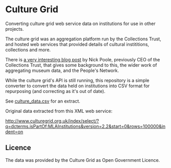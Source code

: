 Culture Grid
============

Converting culture grid web service data on institutions for use in other projects.

The culture grid was an aggregation platform run by the Collections Trust, and hosted web services that provided details of cultural instititions, collections and more.

There is [a very interesting blog post](https://museumscomputergroup.org.uk/culture-grid/) by Nick Poole, previously CEO of the Collections Trust, that gives some background to this, the wider work of aggregating museum data, and the People's Network.

While the culture grid's API is still running, this repository is a simple converter to convert the data held on institutions into CSV format for repurposing (and correcting as it's out of date).

See [culture_data.csv](https://github.com/LibrariesHacked/culture-grid/blob/master/culture_data.csv) for an extract.

Original data extracted from this XML web service:

http://www.culturegrid.org.uk/index/select/?q=dcterms.isPartOf:MLAInstitutions&version=2.2&start=0&rows=100000&indent=on

Licence
--------

The data was provided by the Culture Grid as Open Government Licence.